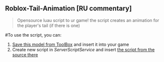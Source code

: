 ## Roblox-Tail-Animation [RU commentary]
>Opensource luau script to ur game! the script creates an animation for the player's tail (if there is one)

#To use the script, you can:
1. [Save this model from ToolBox](https://create.roblox.com/store/asset/123201482225224/Tail-Animation-RU-commentary) and insert it into your game
2. Create new script in *ServerScriptService* and insert [the script from the source there](https://github.com/Azzikx/Roblox-Tail-Animation/blob/main/SourceCode)
